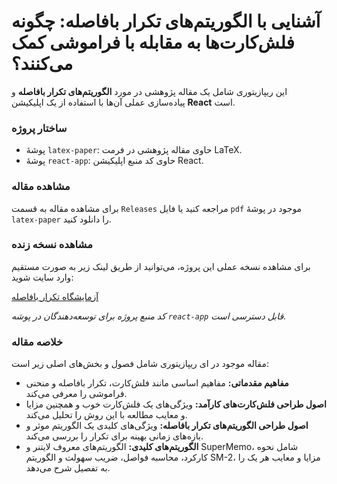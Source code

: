 # آشنایی با الگوریتم‌های تکرار بافاصله: چگونه فلش‌کارت‌ها به مقابله با فراموشی کمک می‌کنند؟

این ریپازیتوری شامل یک مقاله پژوهشی در مورد **الگوریتم‌های تکرار بافاصله** و پیاده‌سازی عملی آن‌ها با استفاده از یک اپلیکیشن **React** است.

### ساختار پروژه
* پوشهٔ `latex-paper`: حاوی مقاله پژوهشی در فرمت LaTeX.
* پوشهٔ `react-app`: حاوی کد منبع اپلیکیشن React.

### مشاهده مقاله
برای مشاهده مقاله به قسمت `Releases` مراجعه کنید یا فایل `pdf` موجود در پوشهٔ `latex-paper` را دانلود کنید.

### مشاهده نسخه زنده
برای مشاهده نسخه عملی این پروژه، می‌توانید از طریق لینک زیر به صورت مستقیم وارد سایت شوید:

[آزمایشگاه تکرار بافاصله](https://spaced-repetition-lab.netlify.app)

*کد منبع پروژه برای توسعه‌دهندگان در پوشه `react-app` قابل دسترسی است.*

### خلاصه مقاله
مقاله موجود در ای ریپازیتوری شامل فصول و بخش‌های اصلی زیر است:

-   **مفاهیم مقدماتی:** مفاهیم اساسی مانند فلش‌کارت، تکرار بافاصله و منحنی فراموشی را معرفی می‌کند.
-   **اصول طراحی فلش‌کارت‌های کارآمد:** ویژگی‌های یک فلش‌کارت خوب و همچنین مزایا و معایب مطالعه با این روش را تحلیل می‌کند.
-   **اصول طراحی الگوریتم‌های تکرار بافاصله:** ویژگی‌های کلیدی یک الگوریتم موثر و بازه‌های زمانی بهینه برای تکرار را بررسی می‌کند.
-   **الگوریتم‌های کلیدی:** الگوریتم‌های معروف لایتنر و SuperMemo، شامل نحوه کارکرد، محاسبه فواصل، ضریب سهولت و الگوریتم SM-2، مزایا و معایب هر یک را به تفصیل شرح می‌دهد.
